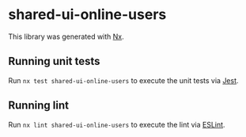 # shared-ui-online-users

This library was generated with [Nx](https://nx.dev).

## Running unit tests

Run `nx test shared-ui-online-users` to execute the unit tests via [Jest](https://jestjs.io).

## Running lint

Run `nx lint shared-ui-online-users` to execute the lint via [ESLint](https://eslint.org/).

